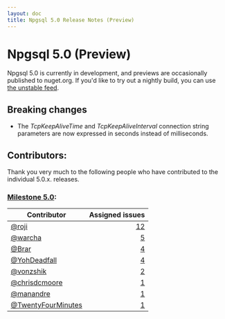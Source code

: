 ```yaml
---
layout: doc
title: Npgsql 5.0 Release Notes (Preview)
---
```


# Npgsql 5.0 (Preview)

Npgsql 5.0 is currently in development, and previews are occasionally published to nuget.org. If you'd like to try out a nightly build, you can use [the unstable feed](http://www.npgsql.org/doc/installation.html#unstable-packages).

## Breaking changes

* The *TcpKeepAliveTime* and *TcpKeepAliveInterval* connection string parameters are now expressed in seconds instead of milliseconds.

## Contributors:

Thank you very much to the following people who have contributed to the individual 5.0.x. releases.

### [Milestone 5.0](https://github.com/npgsql/npgsql/issues?q=is%3Aissue+milestone%3A5.0):

| Contributor                                                                        | Assigned issues                                                                                                         |
| ---------------------------------------------------------------------------------- | -----------------------------------------------------------------------------------------------------------------------:|
| [@roji](https://github.com/roji)                                                   |                  [12](https://github.com/npgsql/npgsql/issues?q=is%3Aissue+milestone%3A5.0+is%3Aclosed+assignee%3Aroji) |
| [@warcha](https://github.com/warcha)                                               |                 [5](https://github.com/npgsql/npgsql/issues?q=is%3Aissue+milestone%3A5.0+is%3Aclosed+assignee%3Awarcha) |
| [@Brar](https://github.com/Brar)                                                   |                   [4](https://github.com/npgsql/npgsql/issues?q=is%3Aissue+milestone%3A5.0+is%3Aclosed+assignee%3ABrar) |
| [@YohDeadfall](https://github.com/YohDeadfall)                                     |            [4](https://github.com/npgsql/npgsql/issues?q=is%3Aissue+milestone%3A5.0+is%3Aclosed+assignee%3AYohDeadfall) |
| [@vonzshik](https://github.com/vonzshik)                                           |               [2](https://github.com/npgsql/npgsql/issues?q=is%3Aissue+milestone%3A5.0+is%3Aclosed+assignee%3Avonzshik) |
| [@chrisdcmoore](https://github.com/chrisdcmoore)                                   |           [1](https://github.com/npgsql/npgsql/issues?q=is%3Aissue+milestone%3A5.0+is%3Aclosed+assignee%3Achrisdcmoore) |
| [@manandre](https://github.com/manandre)                                           |               [1](https://github.com/npgsql/npgsql/issues?q=is%3Aissue+milestone%3A5.0+is%3Aclosed+assignee%3Amanandre) |
| [@TwentyFourMinutes](https://github.com/TwentyFourMinutes)                         |      [1](https://github.com/npgsql/npgsql/issues?q=is%3Aissue+milestone%3A5.0+is%3Aclosed+assignee%3ATwentyFourMinutes) |

